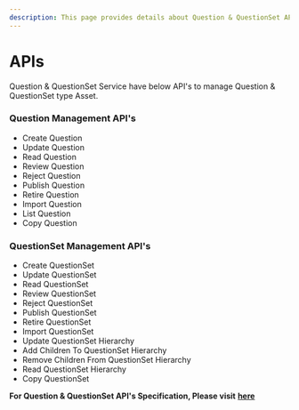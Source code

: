 ```yaml
---
description: This page provides details about Question & QuestionSet API's
---
```


# APIs

Question & QuestionSet Service have below API's to manage Question & QuestionSet type Asset.

### **Question Management API's**

* Create Question&#x20;
* Update Question
* Read Question
* Review Question
* Reject Question
* Publish Question
* Retire Question
* Import Question
* List Question
* Copy Question

### **QuestionSet Management API's**

* Create QuestionSet
* Update QuestionSet
* Read QuestionSet
* Review QuestionSet
* Reject QuestionSet
* Publish QuestionSet
* Retire QuestionSet
* Import QuestionSet
* Update QuestionSet Hierarchy
* Add Children To QuestionSet Hierarchy
* Remove Children From QuestionSet Hierarchy
* Read QuestionSet Hierarchy
* Copy QuestionSet

**For Question & QuestionSet API's Specification, Please visit** [**here**](http://docs.sunbird.org/latest/apis/questionapi/)
